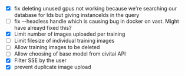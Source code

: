- [x] fix deleting unused gpus not working because we're searching our database for Ids but giving instanceIds in the query
- [ ] fix --headless handle which is causing bug in docker on vast. Might have alreayd fixed this?
- [x] Limit number of images uploaded per training
- [ ] Limit filesize of individual training images
- [ ] Allow training images to be deleted
- [ ] Allow choosing of base model from civitai API
- [x] Filter SSE by the user
- [x] prevent duplicate image upload
